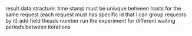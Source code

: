 result data stracture:
time stamp must be uniuque between hosts for the same request (each request must has specific id that i can group requests by it)
add field theads number
run the experiment for different waiting periods between iterations